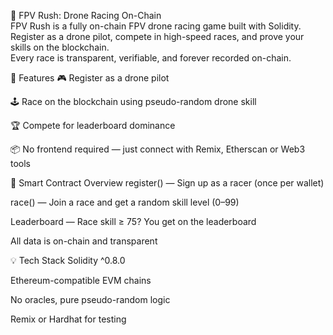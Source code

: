 🏁 FPV Rush: Drone Racing On-Chain  
FPV Rush is a fully on-chain FPV drone racing game built with Solidity. Register as a drone pilot, compete in high-speed races, and prove your skills on the blockchain.  
Every race is transparent, verifiable, and forever recorded on-chain.  

🚀 Features
🎮 Register as a drone pilot

🕹️ Race on the blockchain using pseudo-random drone skill

🏆 Compete for leaderboard dominance 

📦 No frontend required — just connect with Remix, Etherscan or Web3 tools 

🔧 Smart Contract Overview
register() — Sign up as a racer (once per wallet)   

race() — Join a race and get a random skill level (0–99)

Leaderboard — Race skill ≥ 75? You get on the leaderboard

All data is on-chain and transparent

💡 Tech Stack
Solidity ^0.8.0

Ethereum-compatible EVM chains

No oracles, pure pseudo-random logic

Remix or Hardhat for testing

